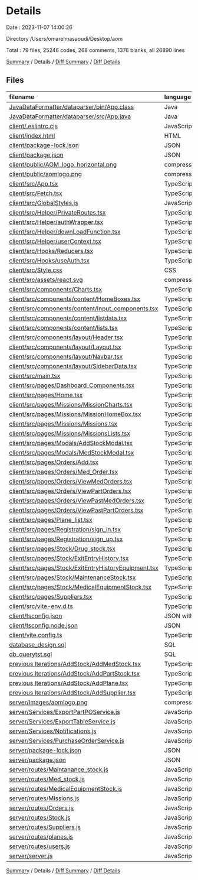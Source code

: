 # Details

Date : 2023-11-07 14:00:26

Directory /Users/omarelmasaoudi/Desktop/aom

Total : 79 files,  25246 codes, 268 comments, 1376 blanks, all 26890 lines

[Summary](results.md) / Details / [Diff Summary](diff.md) / [Diff Details](diff-details.md)

## Files
| filename | language | code | comment | blank | total |
| :--- | :--- | ---: | ---: | ---: | ---: |
| [JavaDataFormatter/dataparser/bin/App.class](/JavaDataFormatter/dataparser/bin/App.class) | Java | 56 | 0 | 0 | 56 |
| [JavaDataFormatter/dataparser/src/App.java](/JavaDataFormatter/dataparser/src/App.java) | Java | 78 | 1 | 18 | 97 |
| [client/.eslintrc.cjs](/client/.eslintrc.cjs) | JavaScript | 14 | 0 | 1 | 15 |
| [client/index.html](/client/index.html) | HTML | 17 | 0 | 2 | 19 |
| [client/package-lock.json](/client/package-lock.json) | JSON | 6,501 | 0 | 1 | 6,502 |
| [client/package.json](/client/package.json) | JSON | 51 | 0 | 1 | 52 |
| [client/public/AOM_logo_horizontal.png](/client/public/AOM_logo_horizontal.png) | compressionTargetFile | 148 | 0 | 1 | 149 |
| [client/public/aomlogo.png](/client/public/aomlogo.png) | compressionTargetFile | 415 | 0 | 2 | 417 |
| [client/src/App.tsx](/client/src/App.tsx) | TypeScript React | 36 | 0 | 4 | 40 |
| [client/src/Fetch.tsx](/client/src/Fetch.tsx) | TypeScript React | 18 | 1 | 4 | 23 |
| [client/src/GlobalStyles.js](/client/src/GlobalStyles.js) | JavaScript | 3 | 0 | 0 | 3 |
| [client/src/Helper/PrivateRoutes.tsx](/client/src/Helper/PrivateRoutes.tsx) | TypeScript React | 13 | 3 | 4 | 20 |
| [client/src/Helper/authWrapper.tsx](/client/src/Helper/authWrapper.tsx) | TypeScript React | 392 | 5 | 23 | 420 |
| [client/src/Helper/downLoadFunction.tsx](/client/src/Helper/downLoadFunction.tsx) | TypeScript React | 8 | 8 | 5 | 21 |
| [client/src/Helper/userContext.tsx](/client/src/Helper/userContext.tsx) | TypeScript React | 2 | 0 | 2 | 4 |
| [client/src/Hooks/Reducers.tsx](/client/src/Hooks/Reducers.tsx) | TypeScript React | 0 | 0 | 2 | 2 |
| [client/src/Hooks/useAuth.tsx](/client/src/Hooks/useAuth.tsx) | TypeScript React | 77 | 8 | 10 | 95 |
| [client/src/Style.css](/client/src/Style.css) | CSS | 20 | 2 | 8 | 30 |
| [client/src/assets/react.svg](/client/src/assets/react.svg) | compressionTargetFile | 1 | 0 | 0 | 1 |
| [client/src/components/Charts.tsx](/client/src/components/Charts.tsx) | TypeScript React | 61 | 0 | 6 | 67 |
| [client/src/components/content/HomeBoxes.tsx](/client/src/components/content/HomeBoxes.tsx) | TypeScript React | 217 | 3 | 19 | 239 |
| [client/src/components/content/Input_components.tsx](/client/src/components/content/Input_components.tsx) | TypeScript React | 729 | 1 | 59 | 789 |
| [client/src/components/content/listdata.tsx](/client/src/components/content/listdata.tsx) | TypeScript React | 318 | 8 | 21 | 347 |
| [client/src/components/content/lists.tsx](/client/src/components/content/lists.tsx) | TypeScript React | 833 | 23 | 66 | 922 |
| [client/src/components/layout/Header.tsx](/client/src/components/layout/Header.tsx) | TypeScript React | 125 | 2 | 13 | 140 |
| [client/src/components/layout/Layout.tsx](/client/src/components/layout/Layout.tsx) | TypeScript React | 335 | 0 | 23 | 358 |
| [client/src/components/layout/Navbar.tsx](/client/src/components/layout/Navbar.tsx) | TypeScript React | 24 | 0 | 4 | 28 |
| [client/src/components/layout/SidebarData.tsx](/client/src/components/layout/SidebarData.tsx) | TypeScript React | 184 | 1 | 4 | 189 |
| [client/src/main.tsx](/client/src/main.tsx) | TypeScript React | 10 | 0 | 2 | 12 |
| [client/src/pages/Dashboard_Components.tsx](/client/src/pages/Dashboard_Components.tsx) | TypeScript React | 203 | 0 | 14 | 217 |
| [client/src/pages/Home.tsx](/client/src/pages/Home.tsx) | TypeScript React | 195 | 1 | 15 | 211 |
| [client/src/pages/Missions/MissionCharts.tsx](/client/src/pages/Missions/MissionCharts.tsx) | TypeScript React | 31 | 0 | 4 | 35 |
| [client/src/pages/Missions/MissionHomeBox.tsx](/client/src/pages/Missions/MissionHomeBox.tsx) | TypeScript React | 39 | 18 | 11 | 68 |
| [client/src/pages/Missions/Missions.tsx](/client/src/pages/Missions/Missions.tsx) | TypeScript React | 233 | 2 | 26 | 261 |
| [client/src/pages/Missions/MissionsLists.tsx](/client/src/pages/Missions/MissionsLists.tsx) | TypeScript React | 380 | 1 | 30 | 411 |
| [client/src/pages/Modals/AddStockModal.tsx](/client/src/pages/Modals/AddStockModal.tsx) | TypeScript React | 3,308 | 21 | 166 | 3,495 |
| [client/src/pages/Modals/MedStockModal.tsx](/client/src/pages/Modals/MedStockModal.tsx) | TypeScript React | 349 | 4 | 25 | 378 |
| [client/src/pages/Orders/Add.tsx](/client/src/pages/Orders/Add.tsx) | TypeScript React | 605 | 4 | 48 | 657 |
| [client/src/pages/Orders/Med_Order.tsx](/client/src/pages/Orders/Med_Order.tsx) | TypeScript React | 365 | 2 | 29 | 396 |
| [client/src/pages/Orders/ViewMedOrders.tsx](/client/src/pages/Orders/ViewMedOrders.tsx) | TypeScript React | 361 | 0 | 24 | 385 |
| [client/src/pages/Orders/ViewPartOrders.tsx](/client/src/pages/Orders/ViewPartOrders.tsx) | TypeScript React | 152 | 2 | 13 | 167 |
| [client/src/pages/Orders/ViewPastMedOrders.tsx](/client/src/pages/Orders/ViewPastMedOrders.tsx) | TypeScript React | 242 | 2 | 16 | 260 |
| [client/src/pages/Orders/ViewPastPartOrders.tsx](/client/src/pages/Orders/ViewPastPartOrders.tsx) | TypeScript React | 242 | 2 | 15 | 259 |
| [client/src/pages/Plane_list.tsx](/client/src/pages/Plane_list.tsx) | TypeScript React | 158 | 1 | 10 | 169 |
| [client/src/pages/Registration/sign_in.tsx](/client/src/pages/Registration/sign_in.tsx) | TypeScript React | 163 | 0 | 25 | 188 |
| [client/src/pages/Registration/sign_up.tsx](/client/src/pages/Registration/sign_up.tsx) | TypeScript React | 7 | 0 | 2 | 9 |
| [client/src/pages/Stock/Drug_stock.tsx](/client/src/pages/Stock/Drug_stock.tsx) | TypeScript React | 58 | 0 | 6 | 64 |
| [client/src/pages/Stock/ExitEntryHistory.tsx](/client/src/pages/Stock/ExitEntryHistory.tsx) | TypeScript React | 201 | 0 | 11 | 212 |
| [client/src/pages/Stock/ExitEntryHistoryEquipment.tsx](/client/src/pages/Stock/ExitEntryHistoryEquipment.tsx) | TypeScript React | 167 | 31 | 11 | 209 |
| [client/src/pages/Stock/MaintenanceStock.tsx](/client/src/pages/Stock/MaintenanceStock.tsx) | TypeScript React | 189 | 1 | 11 | 201 |
| [client/src/pages/Stock/MedicalEquipmentStock.tsx](/client/src/pages/Stock/MedicalEquipmentStock.tsx) | TypeScript React | 243 | 0 | 15 | 258 |
| [client/src/pages/Suppliers.tsx](/client/src/pages/Suppliers.tsx) | TypeScript React | 238 | 0 | 13 | 251 |
| [client/src/vite-env.d.ts](/client/src/vite-env.d.ts) | TypeScript | 0 | 1 | 1 | 2 |
| [client/tsconfig.json](/client/tsconfig.json) | JSON with Comments | 20 | 2 | 3 | 25 |
| [client/tsconfig.node.json](/client/tsconfig.node.json) | JSON | 10 | 0 | 1 | 11 |
| [client/vite.config.ts](/client/vite.config.ts) | TypeScript | 5 | 1 | 3 | 9 |
| [database_design.sql](/database_design.sql) | SQL | 89 | 0 | 0 | 89 |
| [db_querytst.sql](/db_querytst.sql) | SQL | 1 | 0 | 0 | 1 |
| [previous Iterations/AddStock/AddMedStock.tsx](/previous%20Iterations/AddStock/AddMedStock.tsx) | TypeScript React | 158 | 0 | 13 | 171 |
| [previous Iterations/AddStock/AddPartStock.tsx](/previous%20Iterations/AddStock/AddPartStock.tsx) | TypeScript React | 199 | 0 | 20 | 219 |
| [previous Iterations/AddStock/AddPlane.tsx](/previous%20Iterations/AddStock/AddPlane.tsx) | TypeScript React | 153 | 0 | 17 | 170 |
| [previous Iterations/AddStock/AddSupplier.tsx](/previous%20Iterations/AddStock/AddSupplier.tsx) | TypeScript React | 170 | 0 | 18 | 188 |
| [server/Images/aomlogo.png](/server/Images/aomlogo.png) | compressionTargetFile | 415 | 0 | 2 | 417 |
| [server/Services/ExportPartPOService.js](/server/Services/ExportPartPOService.js) | JavaScript | 207 | 6 | 39 | 252 |
| [server/Services/ExportTableService.js](/server/Services/ExportTableService.js) | JavaScript | 168 | 5 | 36 | 209 |
| [server/Services/Notifications.js](/server/Services/Notifications.js) | JavaScript | 7 | 2 | 12 | 21 |
| [server/Services/PurchaseOrderService.js](/server/Services/PurchaseOrderService.js) | JavaScript | 322 | 11 | 62 | 395 |
| [server/package-lock.json](/server/package-lock.json) | JSON | 2,473 | 0 | 1 | 2,474 |
| [server/package.json](/server/package.json) | JSON | 31 | 0 | 1 | 32 |
| [server/routes/Maintanance_stock.js](/server/routes/Maintanance_stock.js) | JavaScript | 118 | 0 | 20 | 138 |
| [server/routes/Med_stock.js](/server/routes/Med_stock.js) | JavaScript | 334 | 4 | 50 | 388 |
| [server/routes/MedicalEquipmentStock.js](/server/routes/MedicalEquipmentStock.js) | JavaScript | 167 | 6 | 24 | 197 |
| [server/routes/Missions.js](/server/routes/Missions.js) | JavaScript | 121 | 12 | 29 | 162 |
| [server/routes/Orders.js](/server/routes/Orders.js) | JavaScript | 539 | 14 | 90 | 643 |
| [server/routes/Stock.js](/server/routes/Stock.js) | JavaScript | 16 | 0 | 6 | 22 |
| [server/routes/Suppliers.js](/server/routes/Suppliers.js) | JavaScript | 109 | 0 | 14 | 123 |
| [server/routes/planes.js](/server/routes/planes.js) | JavaScript | 79 | 0 | 13 | 92 |
| [server/routes/users.js](/server/routes/users.js) | JavaScript | 446 | 46 | 48 | 540 |
| [server/server.js](/server/server.js) | JavaScript | 74 | 0 | 8 | 82 |

[Summary](results.md) / Details / [Diff Summary](diff.md) / [Diff Details](diff-details.md)
